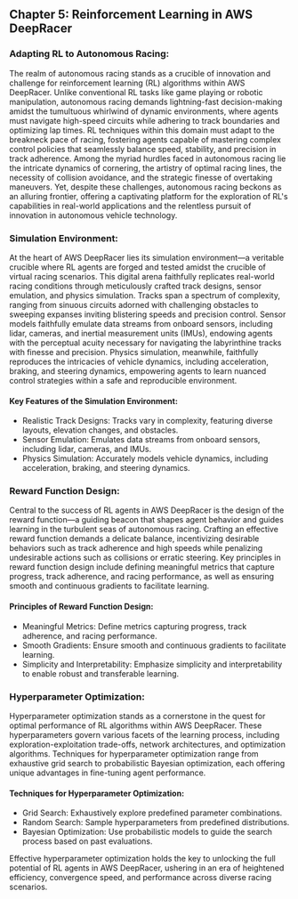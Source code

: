 ## Chapter 5: Reinforcement Learning in AWS DeepRacer

### Adapting RL to Autonomous Racing:
The realm of autonomous racing stands as a crucible of innovation and challenge for reinforcement learning (RL) algorithms within AWS DeepRacer. Unlike conventional RL tasks like game playing or robotic manipulation, autonomous racing demands lightning-fast decision-making amidst the tumultuous whirlwind of dynamic environments, where agents must navigate high-speed circuits while adhering to track boundaries and optimizing lap times. RL techniques within this domain must adapt to the breakneck pace of racing, fostering agents capable of mastering complex control policies that seamlessly balance speed, stability, and precision in track adherence. Among the myriad hurdles faced in autonomous racing lie the intricate dynamics of cornering, the artistry of optimal racing lines, the necessity of collision avoidance, and the strategic finesse of overtaking maneuvers. Yet, despite these challenges, autonomous racing beckons as an alluring frontier, offering a captivating platform for the exploration of RL's capabilities in real-world applications and the relentless pursuit of innovation in autonomous vehicle technology.

### Simulation Environment:
At the heart of AWS DeepRacer lies its simulation environment—a veritable crucible where RL agents are forged and tested amidst the crucible of virtual racing scenarios. This digital arena faithfully replicates real-world racing conditions through meticulously crafted track designs, sensor emulation, and physics simulation. Tracks span a spectrum of complexity, ranging from sinuous circuits adorned with challenging obstacles to sweeping expanses inviting blistering speeds and precision control. Sensor models faithfully emulate data streams from onboard sensors, including lidar, cameras, and inertial measurement units (IMUs), endowing agents with the perceptual acuity necessary for navigating the labyrinthine tracks with finesse and precision. Physics simulation, meanwhile, faithfully reproduces the intricacies of vehicle dynamics, including acceleration, braking, and steering dynamics, empowering agents to learn nuanced control strategies within a safe and reproducible environment.

#### Key Features of the Simulation Environment:
- Realistic Track Designs: Tracks vary in complexity, featuring diverse layouts, elevation changes, and obstacles.
- Sensor Emulation: Emulates data streams from onboard sensors, including lidar, cameras, and IMUs.
- Physics Simulation: Accurately models vehicle dynamics, including acceleration, braking, and steering dynamics.

### Reward Function Design:
Central to the success of RL agents in AWS DeepRacer is the design of the reward function—a guiding beacon that shapes agent behavior and guides learning in the turbulent seas of autonomous racing. Crafting an effective reward function demands a delicate balance, incentivizing desirable behaviors such as track adherence and high speeds while penalizing undesirable actions such as collisions or erratic steering. Key principles in reward function design include defining meaningful metrics that capture progress, track adherence, and racing performance, as well as ensuring smooth and continuous gradients to facilitate learning.

#### Principles of Reward Function Design:
- Meaningful Metrics: Define metrics capturing progress, track adherence, and racing performance.
- Smooth Gradients: Ensure smooth and continuous gradients to facilitate learning.
- Simplicity and Interpretability: Emphasize simplicity and interpretability to enable robust and transferable learning.

### Hyperparameter Optimization:
Hyperparameter optimization stands as a cornerstone in the quest for optimal performance of RL algorithms within AWS DeepRacer. These hyperparameters govern various facets of the learning process, including exploration-exploitation trade-offs, network architectures, and optimization algorithms. Techniques for hyperparameter optimization range from exhaustive grid search to probabilistic Bayesian optimization, each offering unique advantages in fine-tuning agent performance.

#### Techniques for Hyperparameter Optimization:
- Grid Search: Exhaustively explore predefined parameter combinations.
- Random Search: Sample hyperparameters from predefined distributions.
- Bayesian Optimization: Use probabilistic models to guide the search process based on past evaluations.

Effective hyperparameter optimization holds the key to unlocking the full potential of RL agents in AWS DeepRacer, ushering in an era of heightened efficiency, convergence speed, and performance across diverse racing scenarios.
